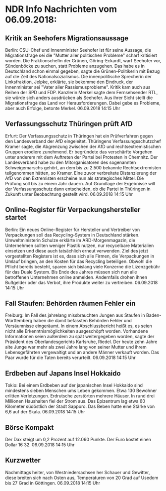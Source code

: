 # NDR Info Nachrichten vom 06.09.2018:


## Kritik an Seehofers Migrationsaussage
Berlin:	CSU-Chef und Innenminister Seehofer ist für seine Aussage, die Migrationsfrage sei die "Mutter aller politischen Probleme" scharf kritisiert worden. Die Fraktionschefin der Grünen, Göring-Eckardt, warf Seehofer vor, Sündenböcke zu suchen, statt Probleme anzugehen. Das habe es in Deutschland schon einmal gegeben, sagte die Grünen-Politikerin mit Bezug auf die Zeit des Nationalsozialismus. Die innenpolitische Sprecherin der Linksfraktion, Jelpke, erklärte, sie bekomme den Eindruck, der Innenminister sei "Vater aller Rassismusprobleme". Kritik kam auch aus Reihen der SPD und FDP. Kanzlerin Merkel sagte dem Fernsehsender RTL, sie würde sich anders ausdrücken als Seehofer. Aus ihrer Sicht stellt die Migrationsfrage das Land vor Herausforderungen. Dabei gebe es Probleme, aber auch Erfolge, betonte Merkel. 06.09.2018 14:15 Uhr 

## Verfassungsschutz Thüringen prüft AfD
Erfurt: Der Verfassungsschutz in Thüringen hat ein Prüfverfahren gegen den Landesverband der AfD eingeleitet. Thüringens Verfassungsschutzchef Kramer sagte, die Abgrenzung zwischen der AfD und rechtsextremistischen Gruppen erodiere zunehmend. Er begründete das verschärfte Vorgehen unter anderem mit dem Auftreten der Partei bei Protesten in Chemnitz. Der Landesverband habe zu den Mitorganisatoren des sogenannten Schweigemarschs gehört, an dem bis zu 2.500 bekannte Rechtsextremisten teilgenommen hätten, so Kramer. Eine zuvor verbreitete Distanzierung der AfD von den Extremisten erscheine nun als strategisches Mittel. Die Prüfung soll bis zu einem Jahr dauern. Auf Grundlage der Ergebnisse will der Verfassungsschutz dann entscheiden, ob die Partei in Thüringen in Zukunft unter Beobachtung gestellt wird. 06.09.2018 14:15 Uhr 

## Online-Register für Verpackungshersteller startet
Berlin: Ein neues Online-Register für Hersteller und Vertreiber von Verpackungen soll das Recycling-System in Deutschland stärken. Umweltministerin Schulze erklärte im ARD-Morgenmagazin, die Unternehmen sollten weniger Plastik nutzen, nur recycelbare Materialien einsetzen und diese auch tatsächlich erneut verwenden. Ziel des jetzt vorgestellten Registers ist es, dass sich alle Firmen, die Verpackungen in Umlauf bringen, an den Kosten für das Recycling beteiligen. Obwohl die Pflicht bereits besteht, sparen sich bislang viele Konzerne die Lizenzgebühr für das Duale System. Bis Ende des Jahres müssen sich nun alle betroffenen Unternehmen online anmelden. Andernfalls drohen ihnen Bußgelder oder das Verbot, ihre Produkte weiter zu vertreiben. 06.09.2018 14:15 Uhr 

## Fall Staufen: Behörden räumen Fehler ein
Freiburg: Im Fall des jahrelang missbrauchten Jungen aus Staufen in Baden-Württemberg haben die damit befassten Behörden Fehler und Versäumnisse eingeräumt. In einem Abschlussbericht heißt es, es seien nicht alle Erkenntnismöglichkeiten ausgeschöpft worden. Vorhandene Informationen seien außerdem zu spät weitergegeben worden, sagte der Präsident des Oberlandesgerichts Karlsruhe, Riedel. Der heute zehn Jahre alte Junge war mehr als zwei Jahre lang von seiner Mutter und ihrem Lebensgefährten vergewaltigt und an andere Männer verkauft worden. Das Paar wurde für die Taten bereits verurteilt. 06.09.2018 14:15 Uhr 

## Erdbeben auf Japans Insel Hokkaido
Tokio:	Bei einem Erdbeben auf der japanischen Insel Hokkaido sind mindestens sieben Menschen ums Leben gekommen. Etwa 130 Bewohner erlitten Verletzungen. Erdrutsche zerstörten mehrere Häuser. In rund drei Millionen Haushalten fiel der Strom aus. Das Epizentrum lag etwa 60 Kilometer südöstlich der Stadt Sapporo. Das Beben hatte eine Stärke von 6,6 auf der Skala. 06.09.2018 14:15 Uhr 

## Börse Kompakt
Der Dax steigt um 0,2 Prozent auf 12.060 Punkte. Der Euro kostet einen Dollar 16 32. 06.09.2018 14:15 Uhr 

## Kurzwetter
Nachmittags heiter, von Westniedersachsen her Schauer und Gewitter, diese breiten sich nach Osten aus, Temperaturen von 20 Grad auf Usedom bis 27 Grad in Göttingen. 06.09.2018 14:15 Uhr 

